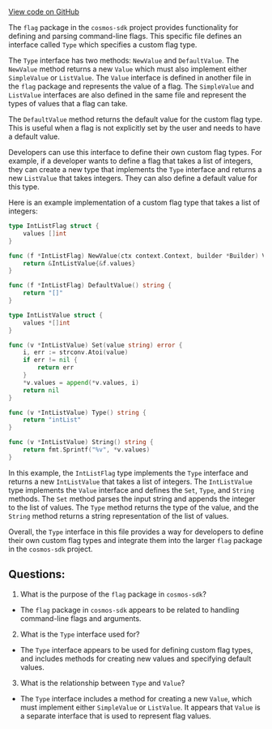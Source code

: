 [View code on GitHub](https://github.com/cosmos/cosmos-sdk.git/client/v2/autocli/flag/type.go)

The `flag` package in the `cosmos-sdk` project provides functionality for defining and parsing command-line flags. This specific file defines an interface called `Type` which specifies a custom flag type. 

The `Type` interface has two methods: `NewValue` and `DefaultValue`. The `NewValue` method returns a new `Value` which must also implement either `SimpleValue` or `ListValue`. The `Value` interface is defined in another file in the `flag` package and represents the value of a flag. The `SimpleValue` and `ListValue` interfaces are also defined in the same file and represent the types of values that a flag can take. 

The `DefaultValue` method returns the default value for the custom flag type. This is useful when a flag is not explicitly set by the user and needs to have a default value.

Developers can use this interface to define their own custom flag types. For example, if a developer wants to define a flag that takes a list of integers, they can create a new type that implements the `Type` interface and returns a new `ListValue` that takes integers. They can also define a default value for this type.

Here is an example implementation of a custom flag type that takes a list of integers:

```go
type IntListFlag struct {
    values []int
}

func (f *IntListFlag) NewValue(ctx context.Context, builder *Builder) Value {
    return &IntListValue{&f.values}
}

func (f *IntListFlag) DefaultValue() string {
    return "[]"
}

type IntListValue struct {
    values *[]int
}

func (v *IntListValue) Set(value string) error {
    i, err := strconv.Atoi(value)
    if err != nil {
        return err
    }
    *v.values = append(*v.values, i)
    return nil
}

func (v *IntListValue) Type() string {
    return "intList"
}

func (v *IntListValue) String() string {
    return fmt.Sprintf("%v", *v.values)
}
```

In this example, the `IntListFlag` type implements the `Type` interface and returns a new `IntListValue` that takes a list of integers. The `IntListValue` type implements the `Value` interface and defines the `Set`, `Type`, and `String` methods. The `Set` method parses the input string and appends the integer to the list of values. The `Type` method returns the type of the value, and the `String` method returns a string representation of the list of values.

Overall, the `Type` interface in this file provides a way for developers to define their own custom flag types and integrate them into the larger `flag` package in the `cosmos-sdk` project.
## Questions: 
 1. What is the purpose of the `flag` package in `cosmos-sdk`?
- The `flag` package in `cosmos-sdk` appears to be related to handling command-line flags and arguments.

2. What is the `Type` interface used for?
- The `Type` interface appears to be used for defining custom flag types, and includes methods for creating new values and specifying default values.

3. What is the relationship between `Type` and `Value`?
- The `Type` interface includes a method for creating a new `Value`, which must implement either `SimpleValue` or `ListValue`. It appears that `Value` is a separate interface that is used to represent flag values.